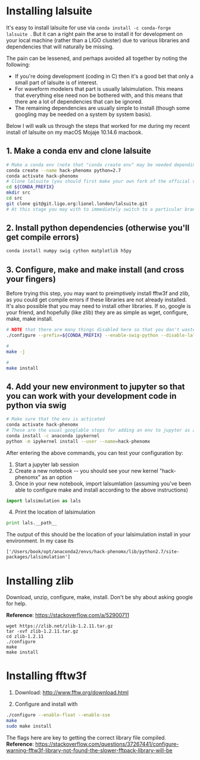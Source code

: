 # Installing lalsuite

It's easy to install lalsuite for use via `conda install -c conda-forge lalsuite `. But it can a right pain the arse to install it for development on your local machine (rather than a LIGO cluster) due to various libraries and dependencies that will naturally be missing.

The pain can be lessened, and perhaps avoided all together by noting the following:

* If you're doing development (coding in C) then it's a good bet that only a small part of lalsuite is of interest. 
* For waveform modelers that part is usually lalsimulation. This means that everything else need non be bothered with, and this means that there are a lot of dependencies that can be ignored.
* The remaining dependencies are usually simple to install (though some googling may be needed on a system by system basis).

Below I will walk us through the steps that worked for me during my recent install of lalsuite on my macOS Mojaje 10.14.6 macbook. 

## 1. Make a conda env and clone lalsuite

```bash
# Make a conda env (note that "conda create env" may be needed depending on your conda version)
conda create --name hack-phenomx python=2.7
conda activate hack-phenomx
# Clone lalsuite (you should first make your own fork of the official version)
cd ${CONDA_PREFIX}
mkdir src
cd src
git clone git@git.ligo.org:lionel.london/lalsuite.git
# At this stage you may with to immediately switch to a particular branch. If so, switch to your desired branch before compiling!
```

## 2. Install python dependencies (otherwise you'll get compile errors)

```bash
conda install numpy swig cython matplotlib h5py
```

## 3. Configure, make and make install (and cross your fingers)

Before trying this step, you may want to preimptively install fftw3f and zlib, as you could get compile errors if these libraries are not already installed. It's also possible that you may need to install other libraries. If so, google is your friend, and hopefully (like zlib) they are as simple as wget, configure, make, make install. 

```bash
# NOTE that there are many things disabled here so that you don't waste time faffing about with unnecessary libs -- we are only interested in lalsimulation and swig here
./configure --prefix=${CONDA_PREFIX} --enable-swig-python --disable-lalstochastic --disable-lalxml --disable-lalinference --disable-laldetchar --disable-lalapps --disable-lalframe --disable-lalmetaio

# 
make -j

#
make install 
```

## 4. Add your new environment to jupyter so that you can work with your development code in python via swig

```bash
# Make sure that the env is acticated
conda activate hack-phenomx
# These are the usual googlable steps for adding an env to jupyter as a kernel
conda install -c anaconda ipykernel
python -m ipykernel install --user --name=hack-phenomx
```

After entering the above commands, you can test your configuration by:
1. Start a jupyter lab session
2. Create a new notebook -- you should see your new kernel "hack-phenomx" as an option
3. Once in your new notebook, import lalsumlation (assuming you've been able to configure make and install according to the above instructions)
```python
import lalsimulation as lals
```
4. Print the location of lalsimulation
```python
print lals.__path__
```

The output of this should be the location of your lalsimulation install in your environment. In my case its

```
['/Users/book/opt/anaconda2/envs/hack-phenomx/lib/python2.7/site-packages/lalsimulation']
```


# Installing zlib

Download, unzip, configure, make, install. Don't be shy about asking google for help.

**Reference**: https://stackoverflow.com/a/52900711

```
wget https://zlib.net/zlib-1.2.11.tar.gz
tar -xvf zlib-1.2.11.tar.gz
cd zlib-1.2.11
./configure
make
make install 
```

# Installing fftw3f

1. Download: http://www.fftw.org/download.html

2. Configure and install with 

```bash
./configure --enable-float --enable-sse 
make
sudo make install
```

The flags here are key to getting the correct library file compiled. 
**Reference**: https://stackoverflow.com/questions/37267441/configure-warning-fftw3f-library-not-found-the-slower-fftpack-library-will-be
